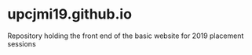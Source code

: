 # upcjmi19.github.io
Repository holding the front end of the basic website for 2019 placement sessions
